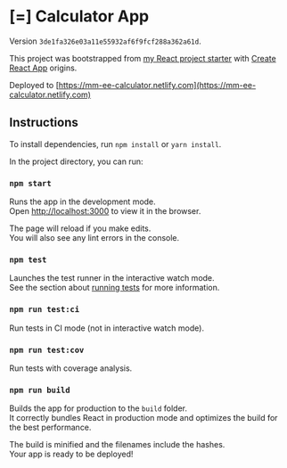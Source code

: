 # [=] Calculator App

Version `3de1fa326e03a11e55932af6f9fcf288a362a61d`.

This project was bootstrapped from [my React project starter](https://github.com/mtendotnet/react-starter) with [Create React App](https://github.com/facebookincubator/create-react-app) origins.

Deployed to [https://mm-ee-calculator.netlify.com](https://mm-ee-calculator.netlify.com)

## Instructions

To install dependencies, run `npm install` or `yarn install`.

In the project directory, you can run:

### `npm start`

Runs the app in the development mode.<br>
Open [http://localhost:3000](http://localhost:3000) to view it in the browser.

The page will reload if you make edits.<br>
You will also see any lint errors in the console.

### `npm test`

Launches the test runner in the interactive watch mode.<br>
See the section about [running tests](https://facebook.github.io/create-react-app/docs/running-tests) for more information.

### `npm run test:ci`

Run tests in CI mode (not in interactive watch mode).

### `npm run test:cov`

Run tests with coverage analysis.

### `npm run build`

Builds the app for production to the `build` folder.<br>
It correctly bundles React in production mode and optimizes the build for the best performance.

The build is minified and the filenames include the hashes.<br>
Your app is ready to be deployed!
